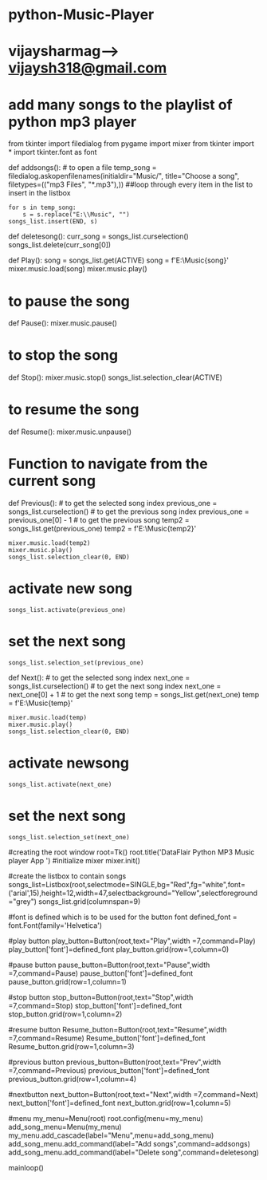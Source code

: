 # python-Music-Player
# vijaysharmag--> vijaysh318@gmail.com

# add many songs to the playlist of python mp3 player
from tkinter import filedialog
from pygame import mixer
from tkinter import *
import tkinter.font as font


def addsongs():
    # to open a file
    temp_song = filedialog.askopenfilenames(initialdir="Music/", title="Choose a song",
                                            filetypes=(("mp3 Files", "*.mp3"),))
    ##loop through every item in the list to insert in the listbox


    for s in temp_song:
        s = s.replace("E:\\Music", "")
    songs_list.insert(END, s)


def deletesong():
    curr_song = songs_list.curselection()
    songs_list.delete(curr_song[0])


def Play():
    song = songs_list.get(ACTIVE)
    song = f'E:\\Music{song}'
    mixer.music.load(song)
    mixer.music.play()


# to pause the song
def Pause():
    mixer.music.pause()


# to stop the  song
def Stop():
    mixer.music.stop()
    songs_list.selection_clear(ACTIVE)


# to resume the song
def Resume():
    mixer.music.unpause()


# Function to navigate from the current song
def Previous():
    # to get the selected song index
    previous_one = songs_list.curselection()
    # to get the previous song index
    previous_one = previous_one[0] - 1
    # to get the previous song
    temp2 = songs_list.get(previous_one)
    temp2 = f'E:\\Music{temp2}'


    mixer.music.load(temp2)
    mixer.music.play()
    songs_list.selection_clear(0, END)
# activate new song
    songs_list.activate(previous_one)
# set the next song
    songs_list.selection_set(previous_one)


def Next():
    # to get the selected song index
    next_one = songs_list.curselection()
    # to get the next song index
    next_one = next_one[0] + 1
    # to get the next song
    temp = songs_list.get(next_one)
    temp = f'E:\\Music{temp}'


    mixer.music.load(temp)
    mixer.music.play()
    songs_list.selection_clear(0, END)
# activate newsong
    songs_list.activate(next_one)
# set the next song
    songs_list.selection_set(next_one)

#creating the root window
root=Tk()
root.title('DataFlair Python MP3 Music player App ')
#initialize mixer
mixer.init()

#create the listbox to contain songs
songs_list=Listbox(root,selectmode=SINGLE,bg="Red",fg="white",font=('arial',15),height=12,width=47,selectbackground="Yellow",selectforeground="grey")
songs_list.grid(columnspan=9)

#font is defined which is to be used for the button font
defined_font = font.Font(family='Helvetica')

#play button
play_button=Button(root,text="Play",width =7,command=Play)
play_button['font']=defined_font
play_button.grid(row=1,column=0)

#pause button
pause_button=Button(root,text="Pause",width =7,command=Pause)
pause_button['font']=defined_font
pause_button.grid(row=1,column=1)

#stop button
stop_button=Button(root,text="Stop",width =7,command=Stop)
stop_button['font']=defined_font
stop_button.grid(row=1,column=2)

#resume button
Resume_button=Button(root,text="Resume",width =7,command=Resume)
Resume_button['font']=defined_font
Resume_button.grid(row=1,column=3)

#previous button
previous_button=Button(root,text="Prev",width =7,command=Previous)
previous_button['font']=defined_font
previous_button.grid(row=1,column=4)

#nextbutton
next_button=Button(root,text="Next",width =7,command=Next)
next_button['font']=defined_font
next_button.grid(row=1,column=5)

#menu
my_menu=Menu(root)
root.config(menu=my_menu)
add_song_menu=Menu(my_menu)
my_menu.add_cascade(label="Menu",menu=add_song_menu)
add_song_menu.add_command(label="Add songs",command=addsongs)
add_song_menu.add_command(label="Delete song",command=deletesong)


mainloop()

